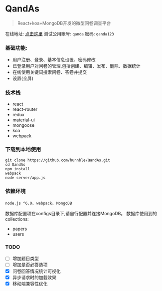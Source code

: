 # QandAs
>React+koa+MongoDB开发的微型问卷调查平台

在线地址: [点击这里](https://reactqanda.herokuapp.com/)
测试公用账号: `qanda`
密码: `qanda123`

### 基础功能:
* 用户注册、登录、基本信息设置、密码修改
* 已登录用户对问卷的管理,包括创建、编辑、发布、删除、数据统计
* 在线使用关键词搜索问卷、答卷并提交
* 设置(全屏)

### 技术栈
* react
* react-router
* redux
* material-ui
* mongoose
* koa
* webpack

### 下载到本地使用
```
git clone https://github.com/hunnble/QandAs.git
cd QandAs
npm install
webpack
node server/app.js
```

### 依赖环境
`node.js ^6.0`、`webpack`、`MongoDB`

数据库配置项在configs目录下,请自行配置并连接MongoDB。
数据库使用到的collections:
* papers
* users

### TODO
* [ ] 增加题目类型
* [ ] 增加是否必答选项
* [x] 问卷回答情况统计可视化
* [x] 异步请求时的加载效果
* [x] 移动端兼容性优化
